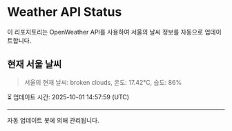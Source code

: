 
# Weather API Status

이 리포지토리는 OpenWeather API를 사용하여 서울의 날씨 정보를 자동으로 업데이트합니다.

## 현재 서울 날씨
> 서울의 현재 날씨: broken clouds, 온도: 17.42°C, 습도: 86%

⏳ 업데이트 시간: 2025-10-01 14:57:59 (UTC)

---
자동 업데이트 봇에 의해 관리됩니다.

